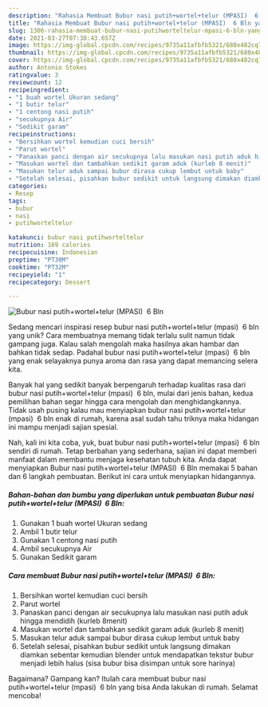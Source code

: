 ```yaml
---
description: "Rahasia Membuat Bubur nasi putih+wortel+telur (MPASI)  6 Bln yang Bikin Ngiler"
title: "Rahasia Membuat Bubur nasi putih+wortel+telur (MPASI)  6 Bln yang Bikin Ngiler"
slug: 1306-rahasia-membuat-bubur-nasi-putihworteltelur-mpasi-6-bln-yang-bikin-ngiler
date: 2021-03-27T07:38:43.657Z
image: https://img-global.cpcdn.com/recipes/9735a11afbfb5321/680x482cq70/bubur-nasi-putihworteltelur-mpasi-6-bln-foto-resep-utama.jpg
thumbnail: https://img-global.cpcdn.com/recipes/9735a11afbfb5321/680x482cq70/bubur-nasi-putihworteltelur-mpasi-6-bln-foto-resep-utama.jpg
cover: https://img-global.cpcdn.com/recipes/9735a11afbfb5321/680x482cq70/bubur-nasi-putihworteltelur-mpasi-6-bln-foto-resep-utama.jpg
author: Antonio Stokes
ratingvalue: 3
reviewcount: 12
recipeingredient:
- "1 buah wortel Ukuran sedang"
- "1 butir telur"
- "1 centong nasi putih"
- "secukupnya Air"
- "Sedikit garam"
recipeinstructions:
- "Bersihkan wortel kemudian cuci bersih"
- "Parut wortel"
- "Panaskan panci dengan air secukupnya lalu masukan nasi putih aduk hingga mendidih (kurleb 8menit)"
- "Masukan wortel dan tambahkan sedikit garam aduk (kurleb 8 menit)"
- "Masukan telur aduk sampai bubur dirasa cukup lembut untuk baby"
- "Setelah selesai, pisahkan bubur sedikit untuk langsung dimakan diamkan sebentar kemudian blender untuk mendapatkan tekstur bubur menjadi lebih halus (sisa bubur bisa disimpan untuk sore harinya)"
categories:
- Resep
tags:
- bubur
- nasi
- putihworteltelur

katakunci: bubur nasi putihworteltelur 
nutrition: 169 calories
recipecuisine: Indonesian
preptime: "PT30M"
cooktime: "PT32M"
recipeyield: "1"
recipecategory: Dessert

---
```



![Bubur nasi putih+wortel+telur (MPASI)  6 Bln](https://img-global.cpcdn.com/recipes/9735a11afbfb5321/680x482cq70/bubur-nasi-putihworteltelur-mpasi-6-bln-foto-resep-utama.jpg)

Sedang mencari inspirasi resep bubur nasi putih+wortel+telur (mpasi)  6 bln yang unik? Cara membuatnya memang tidak terlalu sulit namun tidak gampang juga. Kalau salah mengolah maka hasilnya akan hambar dan bahkan tidak sedap. Padahal bubur nasi putih+wortel+telur (mpasi)  6 bln yang enak selayaknya punya aroma dan rasa yang dapat memancing selera kita.



Banyak hal yang sedikit banyak berpengaruh terhadap kualitas rasa dari bubur nasi putih+wortel+telur (mpasi)  6 bln, mulai dari jenis bahan, kedua pemilihan bahan segar hingga cara mengolah dan menghidangkannya. Tidak usah pusing kalau mau menyiapkan bubur nasi putih+wortel+telur (mpasi)  6 bln enak di rumah, karena asal sudah tahu triknya maka hidangan ini mampu menjadi sajian spesial.


Nah, kali ini kita coba, yuk, buat bubur nasi putih+wortel+telur (mpasi)  6 bln sendiri di rumah. Tetap berbahan yang sederhana, sajian ini dapat memberi manfaat dalam membantu menjaga kesehatan tubuh kita. Anda dapat menyiapkan Bubur nasi putih+wortel+telur (MPASI)  6 Bln memakai 5 bahan dan 6 langkah pembuatan. Berikut ini cara untuk menyiapkan hidangannya.

<!--inarticleads1-->

##### Bahan-bahan dan bumbu yang diperlukan untuk pembuatan Bubur nasi putih+wortel+telur (MPASI)  6 Bln:

1. Gunakan 1 buah wortel Ukuran sedang
1. Ambil 1 butir telur
1. Gunakan 1 centong nasi putih
1. Ambil secukupnya Air
1. Gunakan Sedikit garam




<!--inarticleads2-->

##### Cara membuat Bubur nasi putih+wortel+telur (MPASI)  6 Bln:

1. Bersihkan wortel kemudian cuci bersih
1. Parut wortel
1. Panaskan panci dengan air secukupnya lalu masukan nasi putih aduk hingga mendidih (kurleb 8menit)
1. Masukan wortel dan tambahkan sedikit garam aduk (kurleb 8 menit)
1. Masukan telur aduk sampai bubur dirasa cukup lembut untuk baby
1. Setelah selesai, pisahkan bubur sedikit untuk langsung dimakan diamkan sebentar kemudian blender untuk mendapatkan tekstur bubur menjadi lebih halus (sisa bubur bisa disimpan untuk sore harinya)




Bagaimana? Gampang kan? Itulah cara membuat bubur nasi putih+wortel+telur (mpasi)  6 bln yang bisa Anda lakukan di rumah. Selamat mencoba!
